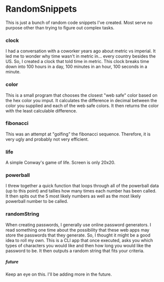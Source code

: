 # RandomSnippets

This is just a bunch of random code snippets I've created. Most serve no purpose other than trying to figure out complex tasks.

### clock
I had a conversation with a coworker years ago about metric vs imperial. It led me to wonder why time wasn't in metric in... every country besides the US. So, I created a clock that told time in metric. This clock breaks time down into 100 hours in a day, 100 minutes in an hour, 100 seconds in a minute.

### color
This is a small program that chooses the closest "web safe" color based on the hex color you imput. It calculates the difference in decimal between the color you supplied and each of the web safe colors. It then returns the color with the least calculable difference.

### fibonacci
This was an attempt at "golfing" the fibonacci sequence. Therefore, it is very ugly and probably not very efficient.

### life
A simple Conway's game of life. Screen is only 20x20.

### powerball
I threw together a quick function that loops through all of the powerball data (up to this point) and tallies how many times each number has been called. It then spits out the 5 most likely numbers as well as the most likely powerball number to be called.

### randomString
When creating passwords, I generally use online password generators. I read something one time about the possibility that these web apps may store the passwords that they generate. So, I thought it might be a good idea to roll my own. This is a CLI app that once executed, asks you which types of characters you would like and then how long you would like the password to be. It then outputs a random string that fits your criteria.

##### future
Keep an eye on this. I'll be adding more in the future.
